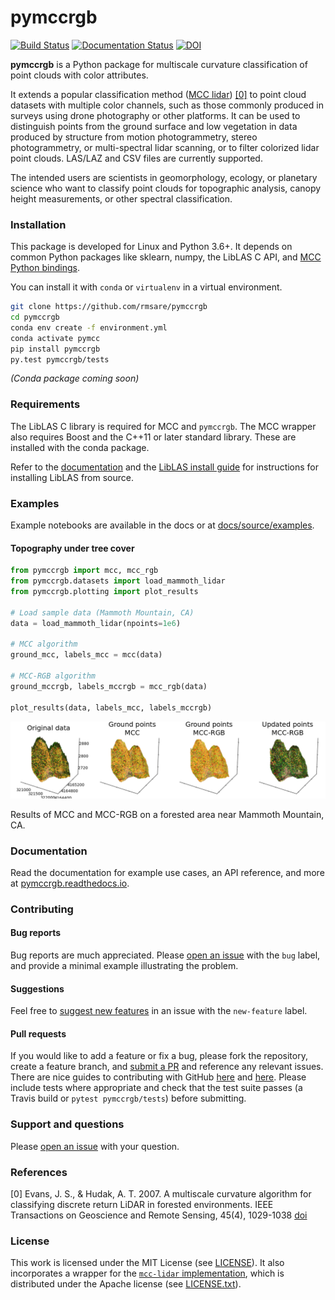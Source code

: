 # pymccrgb

[![Build Status](https://travis-ci.com/rmsare/pymccrgb.svg?branch=master)](https://travis-ci.com/rmsare/pymccrgb)
[![Documentation Status](https://readthedocs.org/projects/pymccrgb/badge/?version=latest)](https://pymccrgb.readthedocs.io/en/latest/?badge=latest)
[![DOI](https://joss.theoj.org/papers/10.21105/joss.01777/status.svg)](https://doi.org/10.21105/joss.01777)

**pymccrgb** is a Python package for multiscale curvature classification of
point clouds with color attributes. 

It extends a popular classification method
([MCC lidar](https://sourceforge.net/p/mcclidar/wiki/Home/)) [[0]](#references) to point cloud datasets with multiple color channels, such as those
commonly produced in surveys using drone photography or other platforms. It can be used to distinguish points from the
ground surface and low vegetation in data produced by structure from motion photogrammetry,
stereo photogrammetry, or multi-spectral lidar scanning, or to filter colorized lidar point clouds. LAS/LAZ and CSV files
are currently supported.

The intended users are scientists in geomorphology, ecology, or planetary science
who want to classify point clouds for topographic analysis, canopy height measurements, or other spectral classification.

### Installation

This package is developed for Linux and Python 3.6+. It depends on common 
Python packages like sklearn, numpy, the LibLAS C API, and 
[MCC Python bindings](https://github.com/stgl/pymcc).

You can install it with `conda` or `virtualenv` in a virtual environment.

```bash
git clone https://github.com/rmsare/pymccrgb
cd pymccrgb
conda env create -f environment.yml
conda activate pymcc
pip install pymccrgb
py.test pymccrgb/tests
```

*(Conda package coming soon)*

<!---
You can install it with `conda` or `pip`:

```bash
conda env create -n pymcc
conda activate pymcc
conda install pymccrgb -c conda-forge
```
--->

### Requirements

The LibLAS C library is required for MCC and `pymccrgb`. The MCC wrapper also 
requires Boost and the C++11 or later standard library. These are installed 
with the conda package.

Refer to the [documentation](https://pymccrgb.readthedocs.io/en/latest/installation.html)
and the [LibLAS install guide](https://liblas.org/start.html#installation) for 
instructions for installing LibLAS from source.

### Examples

Example notebooks are available in the docs or at [docs/source/examples](docs/source/examples).

#### Topography under tree cover

```python
from pymccrgb import mcc, mcc_rgb
from pymccrgb.datasets import load_mammoth_lidar
from pymccrgb.plotting import plot_results

# Load sample data (Mammoth Mountain, CA)
data = load_mammoth_lidar(npoints=1e6)

# MCC algorithm
ground_mcc, labels_mcc = mcc(data)

# MCC-RGB algorithm
ground_mccrgb, labels_mccrgb = mcc_rgb(data)

plot_results(data, labels_mcc, labels_mccrgb)
```

[![MCC results](docs/img/mccrgb.png)]()

Results of MCC and MCC-RGB on a forested area near Mammoth Mountain, CA. 

### Documentation

Read the documentation for example use cases, an API reference, and more at [pymccrgb.readthedocs.io](https://pymccrgb.readthedocs.io). 

### Contributing

#### Bug reports

Bug reports are much appreciated. Please [open an issue](https://github.com/rmsare/pymccrgb/issues/new) with the `bug` label,
and provide a minimal example illustrating the problem.

#### Suggestions

Feel free to [suggest new features](https://github.com/rmsare/pymccrgb/issues/new) in an issue with the `new-feature` label.

#### Pull requests

If you would like to add a feature or fix a bug, please fork the repository, create a feature branch, and [submit a PR](https://github.com/rmsare/pymccrgb/compare) and reference any relevant issues. There are nice guides to contributing with GitHub [here](https://akrabat.com/the-beginners-guide-to-contributing-to-a-github-project/) and [here](https://yourfirstpr.github.io/). Please include tests where appropriate and check that the test suite passes (a Travis build or `pytest pymccrgb/tests`) before submitting.

### Support and questions

Please [open an issue](https://github.com/rmsare/pymccrgb/issues/new) with your question.

### References

[0] Evans, J. S., & Hudak, A. T. 2007. A multiscale curvature algorithm for classifying discrete return LiDAR in forested environments. IEEE Transactions on Geoscience and Remote Sensing, 45(4), 1029-1038 [doi](https://doi.org/10.1109/TGRS.2006.890412) 

### License

This work is licensed under the MIT License (see [LICENSE](LICENSE)). It also
incorporates a wrapper for the [`mcc-lidar` implementation](https://sourceforge.net/p/mcclidar),
which is distributed under the Apache license (see [LICENSE.txt](https://sourceforge.net/p/mcclidar/code/HEAD/tree/tags/2.1/LICENSE.txt)).
